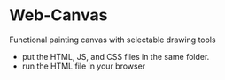 # Web-Canvas

Functional painting canvas with selectable drawing tools

* put the HTML, JS, and CSS files in the same folder.
* run the HTML file in your browser
